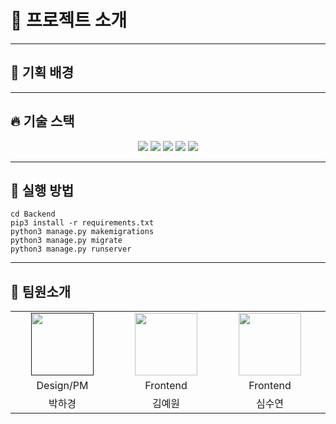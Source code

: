 # 💬 프로젝트 소개



<hr/>

## 🎯 기획 배경



<hr/>

## 🔥 기술 스택
<div align=center> 
    <img src="https://img.shields.io/badge/python-3776AB?style=for-the-badge&logo=python&logoColor=white">
    <img src="https://img.shields.io/badge/django-092E20?style=for-the-badge&logo=django&logoColor=white">
    <img src="https://img.shields.io/badge/mysql-4479A1?style=for-the-badge&logo=mysql&logoColor=white">
    <img src="https://img.shields.io/badge/amazonaws-232F3E?style=for-the-badge&logo=amazonaws&logoColor=white">
    <img src="https://img.shields.io/badge/socket.io-010101?style=for-the-badge&logo=socket.io&logoColor=white">
</div>

<hr/>

## 🚀 실행 방법

```
cd Backend
pip3 install -r requirements.txt
python3 manage.py makemigrations
python3 manage.py migrate
python3 manage.py runserver
```

<hr/>

## 🙇 팀원소개

<table align="center">
    <tr align="center">
        <td style="min-width: 150px;">
            <a href="">
              <img src="![image](https://github.com/user-attachments/assets/4e055131-0c15-4b0b-a450-97e3613be80c)" width="100">
              <br />
              <b></b>
            </a>
        </td>
        <td style="min-width: 150px;">
            <a href="https://github.com/yeeeww">
              <img src="https://github.com/yeeeww.png" width="100">
              <br />
              <b></b>
            </a>
        </td>
        <td style="min-width: 150px;">
            <a href="https://github.com/letthem">
              <img src="https://github.com/letthem.png" width="100">
              <br />
              <b></b>
            </a>
        </td>
        <td style="min-width: 150px;">
            <a href="https://github.com/yyj0917">
              <img src="https://github.com/yyj0917.png" width="100">
              <br />
              <b></b>
            </a>
        </td>
        <td style="min-width: 150px;">
            <a href="">
              <img src="" width="100">
              <br />
              <b></b>
            </a>
        </td>
        <td style="min-width: 150px;">
            <a href="">
              <img src="" width="100">
              <br />
              <b></b>
            </a>
        </td>
        <td style="min-width: 150px;">
            <a href="https://github.com/lee-youn">
              <img src="https://github.com/lee-youn.png" width="100">
              <br />
              <b></b>
            </a>
        </td>
    </tr>
       <tr align="center">
        <td>
            Design/PM
        </td>
        <td>
            Frontend
        </td>
        <td>
            Frontend
        </td>
        <td>
            Frontend
        </td>
        <td>
            Backend
        </td>
        <td>
            Backend
        </td>
        <td>
            Backend
        </td>
      </tr>
      <tr align="center">
        <td>
            박하경
        </td>
        <td>
            김예원
        </td>
        <td>
            심수연
        </td>
        <td>
            윤영준
        </td>
        <td>
            김예송
        </td>
        <td>
            이석원
        </td>
        <td>
            이윤정
        </td>
    </tr>
</table>
